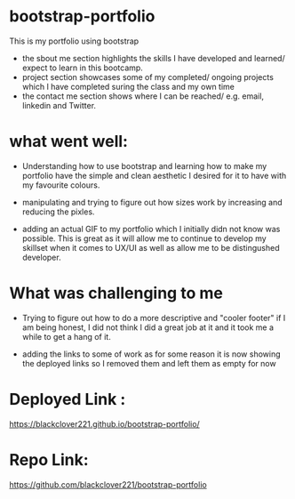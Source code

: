# bootstrap-portfolio
This is my portfolio using bootstrap
 - the sbout me section highlights the skills I have developed and learned/ expect to learn in this bootcamp.
 - project section showcases some of my completed/ ongoing projects which I have completed suring the class and my own time 
 - the contact me section shows where I can be reached/ e.g. email, linkedin and Twitter.


# what went well: 

* Understanding how to use bootstrap and learning how to make my portfolio have the simple and clean aesthetic I desired for it to have with my favourite colours. 

* manipulating and trying to figure out how sizes work by increasing and reducing the pixles.

* adding an actual GIF to my portfolio which I initially didn not know was possible. This is great as it will allow me to continue to develop my skillset when it comes to UX/UI as well as allow me to be distingushed developer. 


# What was challenging to me

* Trying to figure out how to do a more descriptive and "cooler footer" if I am being honest, I did not think I did a great job at it and it took me a while to get a hang of it. 

* adding the links to some of work as for some reason it is now showing the deployed links so I removed them and left them as empty for now 

# Deployed Link :
https://blackclover221.github.io/bootstrap-portfolio/

# Repo Link: 
https://github.com/blackclover221/bootstrap-portfolio 
